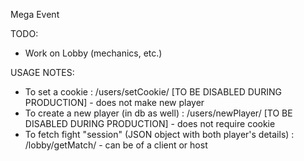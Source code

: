 Mega Event

TODO:
 - Work on Lobby (mechanics, etc.)

 USAGE NOTES:
 - To set a cookie : /users/setCookie/<name> [TO BE DISABLED DURING PRODUCTION] - does not make new player
 - To create a new player (in db as well) : /users/newPlayer/<name> [TO BE DISABLED DURING PRODUCTION] - does not require cookie
 - To fetch fight "session" (JSON object with both player's details) : /lobby/getMatch/<name> - <name> can be of a client or host